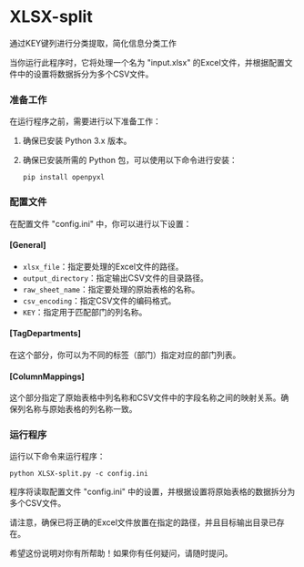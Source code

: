 # XLSX-split
通过KEY键列进行分类提取，简化信息分类工作

当你运行此程序时，它将处理一个名为 "input.xlsx" 的Excel文件，并根据配置文件中的设置将数据拆分为多个CSV文件。

### 准备工作

在运行程序之前，需要进行以下准备工作：

1. 确保已安装 Python 3.x 版本。
2. 确保已安装所需的 Python 包，可以使用以下命令进行安装：

   ```
   pip install openpyxl
   ```

### 配置文件

在配置文件 "config.ini" 中，你可以进行以下设置：

#### [General]

- `xlsx_file`：指定要处理的Excel文件的路径。
- `output_directory`：指定输出CSV文件的目录路径。
- `raw_sheet_name`：指定要处理的原始表格的名称。
- `csv_encoding`：指定CSV文件的编码格式。
- `KEY`：指定用于匹配部门的列名称。

#### [TagDepartments]

在这个部分，你可以为不同的标签（部门）指定对应的部门列表。

#### [ColumnMappings]

这个部分指定了原始表格中列名称和CSV文件中的字段名称之间的映射关系。确保列名称与原始表格的列名称一致。

### 运行程序

运行以下命令来运行程序：

```
python XLSX-split.py -c config.ini
```

程序将读取配置文件 "config.ini" 中的设置，并根据设置将原始表格的数据拆分为多个CSV文件。

请注意，确保已将正确的Excel文件放置在指定的路径，并且目标输出目录已存在。

希望这份说明对你有所帮助！如果你有任何疑问，请随时提问。